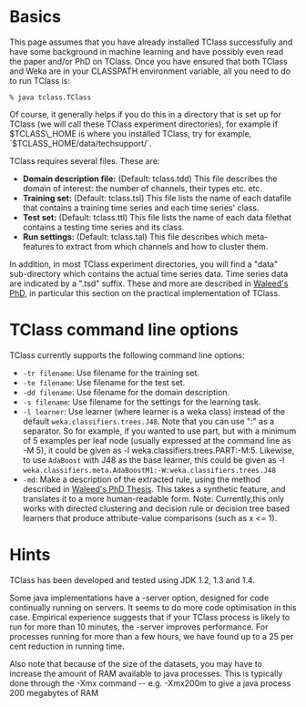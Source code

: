 # Basics #
This page assumes that you have already installed TClass successfully and have some background in machine learning and have possibly even read the paper and/or PhD on TClass. Once you have ensured that both TClass and Weka are in your CLASSPATH environment variable, all you need to do to run TClass is:
```
% java tclass.TClass
```
Of course, it generally helps if you do this in a directory that is set up for TClass (we will call these TClass experiment directories), for example if $TCLASS\_HOME is where you installed TClass, try for example, `$TCLASS_HOME/data/techsupport/`.

TClass requires several files. These are:

  * **Domain description file:** (Default: tclass.tdd) This file describes the domain of interest: the number of channels, their types etc. etc.
  * **Training set:** (Default: tclass.tsl) This file lists the name of each datafile that contains a training time series and each time series' class.
  * **Test set:** (Default: tclass.ttl) This file lists the name of each data filethat contains a testing time series and its class.
  * **Run settings:** (Default: tclass.tal) This file describes which meta-features to extract from which channels and how to cluster them.

In addition, in most TClass experiment directories, you will find a "data" sub-directory which contains the actual time series data. Time series data are indicated by a ".tsd" suffix. These and more are described in [Waleed's PhD](http://www.cse.unsw.edu.au/~waleed/phd/), in particular this section on the practical implementation of TClass.

# TClass command line options #
TClass currently supports the following command line options:
  * `-tr filename`: Use filename for the training set.
  * `-te filename`: Use filename for the test set.
  * `-dd filename`: Use filename for the domain description.
  * `-s filename`: Use filename for the settings for the learning task.
  * `-l learner`: Use learner (where learner is a weka class) instead of the default `weka.classifiers.trees.J48`. Note that you can use ":" as a separator. So for example, if you wanted to use part, but with a minimum of 5 examples per leaf node (usually expressed at the command line as -M 5), it could be given as -l weka.classifiers.trees.PART:-M:5. Likewise, to use `AdaBoost` with J48 as the base learner, this could be given as -l `weka.classifiers.meta.AdaBoostM1:-W:weka.classifiers.trees.J48`
  * `-md`: Make a description of the extracted rule, using the method described in [Waleed's PhD Thesis](http://www.cse.unsw.edu.au/~waleed/phd/). This takes a synthetic feature, and translates it to a more human-readable form. Note: Currently,this only works with directed clustering and decision rule or decision tree based learners that produce attribute-value comparisons (such as x <= 1).

# Hints #
TClass has been developed and tested using JDK 1.2, 1.3 and 1.4.

Some java implementations have a -server option, designed for code continually running on servers. It seems to do more code optimisation in this case. Empirical experience suggests that if your TClass process is likely to run for more than 10 minutes, the -server improves performance. For processes running for more than a few hours, we have found up to a 25 per cent reduction in running time.

Also note that because of the size of the datasets, you may have to increase the amount of RAM available to java processes. This is typically done through the -Xmx command -- e.g. -Xmx200m to give a java process 200 megabytes of RAM